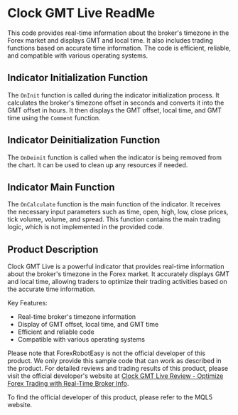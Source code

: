 # Clock GMT Live ReadMe

This code provides real-time information about the broker's timezone in the Forex market and displays GMT and local time. It also includes trading functions based on accurate time information. The code is efficient, reliable, and compatible with various operating systems.

## Indicator Initialization Function

The `OnInit` function is called during the indicator initialization process. It calculates the broker's timezone offset in seconds and converts it into the GMT offset in hours. It then displays the GMT offset, local time, and GMT time using the `Comment` function.

## Indicator Deinitialization Function

The `OnDeinit` function is called when the indicator is being removed from the chart. It can be used to clean up any resources if needed.

## Indicator Main Function

The `OnCalculate` function is the main function of the indicator. It receives the necessary input parameters such as time, open, high, low, close prices, tick volume, volume, and spread. This function contains the main trading logic, which is not implemented in the provided code.

## Product Description

Clock GMT Live is a powerful indicator that provides real-time information about the broker's timezone in the Forex market. It accurately displays GMT and local time, allowing traders to optimize their trading activities based on the accurate time information.

Key Features:
- Real-time broker's timezone information
- Display of GMT offset, local time, and GMT time
- Efficient and reliable code
- Compatible with various operating systems

Please note that ForexRobotEasy is not the official developer of this product. We only provide this sample code that can work as described in the product. For detailed reviews and trading results of this product, please visit the official developer's website at [Clock GMT Live Review - Optimize Forex Trading with Real-Time Broker Info](https://forexroboteasy.com/forex-robot-review/clock-gmt-live-review-optimize-forex-trading-with-real-time-broker-info/).

To find the official developer of this product, please refer to the MQL5 website.
